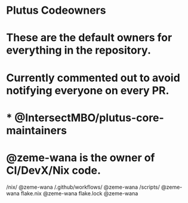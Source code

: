 # Plutus Codeowners

# These are the default owners for everything in the repository.
# Currently commented out to avoid notifying everyone on every PR. 
# * @IntersectMBO/plutus-core-maintainers

# @zeme-wana is the owner of CI/DevX/Nix code.
/nix/ @zeme-wana
/.github/workflows/ @zeme-wana
/scripts/ @zeme-wana
flake.nix @zeme-wana
flake.lock @zeme-wana